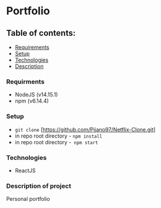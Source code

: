 # Portfolio

## Table of contents:

- [Requirements](#requirements)
- [Setup](#setup)
- [Technologies](#technologies)
- [Description](#description)

### Requirments

- NodeJS (v14.15.1)
- npm (v6.14.4)

### Setup

- `git clone` [https://github.com/Pijano97/Netflix-Clone.git]
- in repo root directory - `npm install`
- in repo root directory -` npm start`

### Technologies

- ReactJS

### Description of project

Personal portfolio
